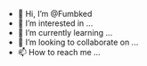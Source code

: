 - 👋 Hi, I’m @Fumbked
- 👀 I’m interested in ...
- 🌱 I’m currently learning ...
- 💞️ I’m looking to collaborate on ...
- 📫 How to reach me ...

<!---
Fumbked/Fumbked is a ✨ special ✨ repository because its `README.md` (this file) appears on your GitHub profile.
You can click the Preview link to take a look at your changes.
--->

